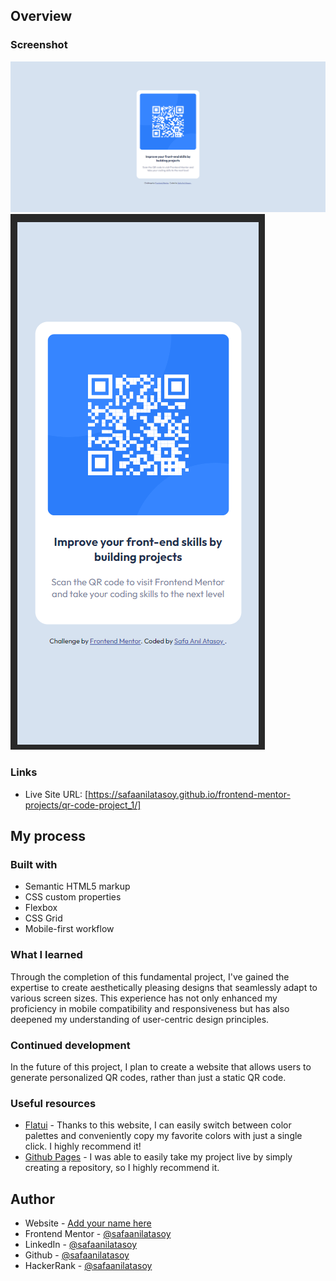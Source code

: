 
## Overview

### Screenshot

![](desktop.png)
![](mobile.png)

### Links

- Live Site URL: [https://safaanilatasoy.github.io/frontend-mentor-projects/qr-code-project_1/]

## My process

### Built with

- Semantic HTML5 markup
- CSS custom properties
- Flexbox
- CSS Grid
- Mobile-first workflow

### What I learned

Through the completion of this fundamental project, I've gained the expertise to create aesthetically pleasing designs that seamlessly adapt to various screen sizes. This experience has not only enhanced my proficiency in mobile compatibility and responsiveness but has also deepened my understanding of user-centric design principles.

### Continued development

In the future of this project, I plan to create a website that allows users to generate personalized QR codes, rather than just a static QR code.

### Useful resources

- [Flatui](https://flatuicolors.com) - Thanks to this website, I can easily switch between color palettes and conveniently copy my favorite colors with just a single click. I highly recommend it!
- [Github Pages](https://pages.github.com/) - I was able to easily take my project live by simply creating a repository, so I highly recommend it.

## Author

- Website - [Add your name here](https://www.your-site.com)
- Frontend Mentor - [@safaanilatasoy](https://www.frontendmentor.io/profile/safaanilatasoy)
- LinkedIn - [@safaanilatasoy](https://www.linkedin.com/in/safaanilatasoy/)
- Github - [@safaanilatasoy](https://github.com/safaanilatasoy)
- HackerRank - [@safaanilatasoy](https://www.hackerrank.com/profile/safaanilatasoy)
